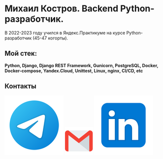 # Михаил Костров. Backend Python-разработчик.
В 2022-2023 году учился в Яндекс.Практикуме на курсе Python-разработчик (45-47 когорты).

## Мой стек:
**Python, Django, Django REST Framework, Gunicorn, PostgreSQL, Docker, Docker-compose, Yandex.Cloud, Unittest, Linux, nginx, CI/CD, etc**

## Контакты
[<img src="./svg/telegram.svg">](https://t.me/MihaGM)
[<img src="./svg/gmail.svg" width="90px" height="90px">](mailto:mdkostrov@gmail.com)
[<img src="./svg/Linkedin.svg">](https://www.linkedin.com/in/mikhail-kostrov-63b2ba245/)
